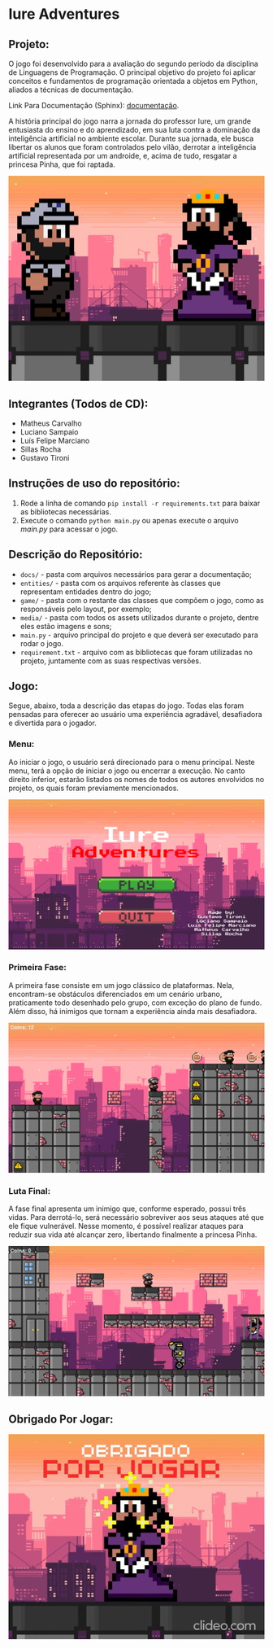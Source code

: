 # Iure Adventures
## Projeto:
O jogo foi desenvolvido para a avaliação do segundo período da disciplina de Linguagens de Programação. O principal objetivo do projeto foi aplicar conceitos e fundamentos de programação orientada a objetos em Python, aliados a técnicas de documentação.

Link Para Documentação (Sphinx): [documentação](https://iure-adventures.readthedocs.io/pt-br/latest/modules.html).

A história principal do jogo narra a jornada do professor Iure, um grande entusiasta do ensino e do aprendizado, em sua luta contra a dominação da inteligência artificial no ambiente escolar. Durante sua jornada, ele busca libertar os alunos que foram controlados pelo vilão, derrotar a inteligência artificial representada por um androide, e, acima de tudo, resgatar a princesa Pinha, que foi raptada.

![Personagens](https://raw.githubusercontent.com/LuuSamp/Iure_Adventures/mapa/media/readme_images/personagens.png)

## Integrantes (Todos de CD):

- Matheus Carvalho
- Luciano Sampaio
- Luís Felipe Marciano
- Sillas Rocha
- Gustavo Tironi

## Instruções de uso do repositório:

1. Rode a linha de comando ```pip install -r requirements.txt``` para baixar as bibliotecas necessárias.
2. Execute o comando ```python main.py``` ou apenas execute o arquivo *main.py* para acessar o jogo. 

## Descrição do Repositório:

- `docs/` - pasta com arquivos necessários para gerar a documentação;
- `entities/` - pasta com os arquivos referente às classes que representam entidades dentro do jogo;
- `game/` - pasta com o restante das classes que compõem o jogo, como as responsáveis pelo layout, por exemplo;
- `media/` - pasta com todos os assets utilizados durante o projeto, dentre eles estão imagens e sons; 
- `main.py` - arquivo principal do projeto e que deverá ser executado para rodar o jogo. 
 - `requirement.txt` - arquivo com as bibliotecas que foram utilizadas no projeto, juntamente com as suas respectivas versões.
  
## Jogo:

Segue, abaixo, toda a descrição das etapas do jogo. Todas elas foram pensadas para oferecer ao usuário uma experiência agradável, desafiadora e divertida para o jogador. 

### Menu:
Ao iniciar o jogo, o usuário será direcionado para o menu principal. Neste menu, terá a opção de iniciar o jogo ou encerrar a execução. No canto direito inferior, estarão listados os nomes de todos os autores envolvidos no projeto, os quais foram previamente mencionados.

![Menu](https://raw.githubusercontent.com/LuuSamp/Iure_Adventures/mapa/media/readme_images/menu.png)
### Primeira Fase:
A primeira fase consiste em um jogo clássico de plataformas. Nela, encontram-se obstáculos diferenciados em um cenário urbano, praticamente todo desenhado pelo grupo, com exceção do plano de fundo. Além disso, há inimigos que tornam a experiência ainda mais desafiadora.

![Primeira Fase](https://raw.githubusercontent.com/LuuSamp/Iure_Adventures/mapa/media/readme_images/primeira_fase.png)
### Luta Final:

A fase final apresenta um inimigo que, conforme esperado, possui três vidas. Para derrotá-lo, será necessário sobreviver aos seus ataques até que ele fique vulnerável. Nesse momento, é possível realizar ataques para reduzir sua vida até alcançar zero, libertando finalmente a princesa Pinha.

![Fase Final](https://raw.githubusercontent.com/LuuSamp/Iure_Adventures/mapa/media/readme_images/fase_final.png)

## Obrigado Por Jogar:

![Fase Final](https://raw.githubusercontent.com/LuuSamp/Iure_Adventures/mapa/media/readme_images/obrigado.gif)
